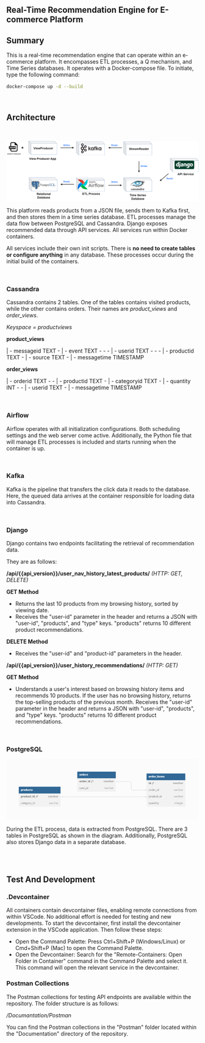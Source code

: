 ## Real-Time Recommendation Engine for E-commerce Platform


## Summary


This is a real-time recommendation engine that can operate within an e-commerce platform. It encompasses ETL processes, a Q mechanism, and Time Series databases. It operates with a Docker-compose file. To initiate, type the following command:

```bash
docker-compose up -d --build
```
<br>

## Architecture

<br>



![Architecture](/Documantation/Drawings/product_match.png)


This platform reads products from a JSON file, sends them to Kafka first, and then stores them in a time series database. ETL processes manage the data flow between PostgreSQL and Cassandra. Django exposes recommended data through API services. All services run within Docker containers.


All services include their own init scripts. There is **no need to create tables or configure anything** in any database. These processes occur during the initial build of the containers.

<br>

### Cassandra

Cassandra contains 2 tables. One of the tables contains visited products, while the other contains orders. Their names are *product_views* and *order_views*.


*Keyspace = productviews* 


**product_views**

| - messageid TEXT - | - event TEXT - - - | - userid TEXT - - - | - productid TEXT - | - source TEXT - | - messagetime TIMESTAMP


**order_views**

| - orderid TEXT - - | - productid TEXT - | - categoryid TEXT - | - quantity INT - - | - userid TEXT - | - messagetime TIMESTAMP

<br>

### Airflow

Airflow operates with all initialization configurations. Both scheduling settings and the web server come active. Additionally, the Python file that will manage ETL processes is included and starts running when the container is up.

<br>

### Kafka

Kafka is the pipeline that transfers the click data it reads to the database. Here, the queued data arrives at the container responsible for loading data into Cassandra.

<br>

### Django

Django contains two endpoints facilitating the retrieval of recommendation data.

They are as follows:



**/api/{{api_version}}/user_nav_history_latest_products/** *(HTTP: GET, DELETE)*

**GET Method**
- Returns the last 10 products from my browsing history, sorted by viewing date.
- Receives the "user-id" parameter in the header and returns a JSON with "user-id", "products", and "type" keys. "products" returns 10 different product recommendations.

**DELETE Method**
- Receives the "user-id" and "product-id" parameters in the header.



**/api/{{api_version}}/user_history_recommendations/** *(HTTP: GET)*

**GET Method**
- Understands a user's interest based on browsing history items and recommends 10 products. If the user has no browsing history, returns the top-selling products of the previous month.
Receives the "user-id" parameter in the header and returns a JSON with "user-id", "products", and "type" keys. "products" returns 10 different product recommendations.

<br>

### PostgreSQL

![PostgreSQL_Tables](/Documantation/Drawings/postgresql_tables.png)

During the ETL process, data is extracted from PostgreSQL. There are 3 tables in PostgreSQL as shown in the diagram. Additionally, PostgreSQL also stores Django data in a separate database.

<br><br>

## Test And Development

### .Devcontainer 

All containers contain devcontainer files, enabling remote connections from within VSCode. No additional effort is needed for testing and new developments. To start the devcontainer, first install the devcontainer extension in the VSCode application. Then follow these steps:

- Open the Command Palette: Press Ctrl+Shift+P (Windows/Linux) or Cmd+Shift+P (Mac) to open the Command Palette.
- Open the Devcontainer: Search for the "Remote-Containers: Open Folder in Container" command in the Command Palette and select it. This command will open the relevant service in the devcontainer.


### Postman Collections


The Postman collections for testing API endpoints are available within the repository. The folder structure is as follows:


*/Documantation/Postman*


You can find the Postman collections in the "Postman" folder located within the "Documentation" directory of the repository.

<br><br><br><br>








